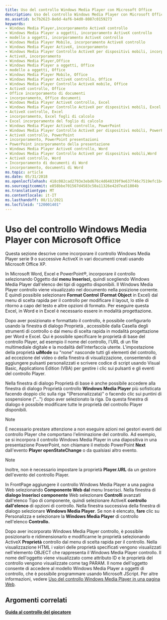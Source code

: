 ```yaml
---
title: Uso del controllo Windows Media Player con Microsoft Office
description: Uso del controllo Windows Media Player con Microsoft Office
ms.assetid: bc7b2623-8e6d-4af6-b4d0-8087c0159273
keywords:
- Windows Media Player,incorporamento ActiveX controllo
- Windows Media Player a oggetti, incorporamento ActiveX controllo
- modello a oggetti, incorporamento ActiveX controllo
- Windows Media Player Mobile, incorporamento ActiveX controllo
- Windows Media Player ActiveX, incorporamento
- Windows Media Player Controllo ActiveX per dispositivi mobili, incorporamento
- ActiveX, incorporamento
- Windows Media Player,Office
- Windows Media Player a oggetti, Office
- modello a oggetti, Office
- Windows Media Player Mobile, Office
- Windows Media Player ActiveX controllo, Office
- Windows Media Player Controllo ActiveX mobile, Office
- ActiveX controllo, Office
- Office incorporamento di documenti
- incorporamento, Office documenti
- Windows Media Player ActiveX controllo, Excel
- Windows Media Player Controllo ActiveX per dispositivi mobili, Excel
- ActiveX controllo, Excel
- incorporamento, Excel fogli di calcolo
- Excel incorporamento del foglio di calcolo
- Windows Media Player ActiveX controllo, PowerPoint
- Windows Media Player Controllo ActiveX per dispositivi mobili, PowerPoint
- ActiveX controllo, PowerPoint
- incorporamento, PowerPoint presentazioni
- PowerPoint incorporamento della presentazione
- Windows Media Player ActiveX controllo, Word
- Windows Media Player Controllo ActiveX per dispositivi mobili,Word
- ActiveX controllo, Word
- Incorporamento di documenti di Word
- incorporamento, documenti di Word
ms.topic: article
ms.date: 05/31/2018
ms.openlocfilehash: 418c082cad2793e3ebd676c4d648339f9e637f46c7519efc1b426a44b69ee05c
ms.sourcegitcommit: e858bbe701567d4583c50a11326e42d7ea51804b
ms.translationtype: MT
ms.contentlocale: it-IT
ms.lasthandoff: 08/11/2021
ms.locfileid: "120001401"
---
```

# <a name="using-the-windows-media-player-control-with-microsoft-office"></a>Uso del controllo Windows Media Player con Microsoft Office

Questa sezione descrive come incorporare il controllo Windows Media Player serie 9 o successive ActiveX in vari documenti creati usando Microsoft Office XP.

In Microsoft Word, Excel e PowerPoint®, incorporare il controllo selezionando Oggetto  dal **menu** **Inserisci,** quindi scegliendo Windows Media Player dall'elenco dei tipi di oggetto disponibili. Il Windows Media Player controllo viene visualizzato nel documento nella posizione corrente. È quindi possibile selezionare **Format Control** **(Format Object** in Excel) dal menu di scelta rapida per il controllo per modificare il layout, lo stile di ritorno a capo del testo e altre opzioni di formato. Per eseguire questa Excel, in Word e in Excel è necessario essere in modalità progettazione.

Dopo aver posizionato e formattato il controllo, è  possibile configurarlo usando la  finestra di dialogo Proprietà , accessibile dalla Casella degli strumenti di controllo o dal menu di scelta rapida in modalità progettazione per Word e Excel. Qui è possibile specificare le proprietà di base del controllo Player, ad esempio il nome del controllo, l'URL di un file multimediale digitale e la modalità dell'interfaccia utente. L'impostazione della proprietà **uiMode** su "none" nasconde tutti gli elementi del controllo, ad eccezione del video o della finestra di visualizzazione, consentendo di aggiungere pulsanti personalizzati e scrivere codice di script usando Visual Basic, Applications Edition (VBA) per gestire i clic sui pulsanti e gli eventi del controllo Player.

Nella finestra  di dialogo Proprietà di base è anche possibile accedere alla finestra di dialogo Proprietà controllo **Windows Media Player** più sofisticata facendo doppio clic sulla riga "(Personalizzata)" o facendo clic sui puntini di sospensione ("...") dopo aver selezionato la riga. Da questa finestra di dialogo è possibile modificare tutte le proprietà del controllo Player disponibili.

> [!Note]  
> È necessario prestare attenzione a non eseguire azioni nei gestori eventi del controllo Player che comportano l'eliminazione del controllo. Ad esempio, se si incorpora il controllo Windows Media Player in una diapositiva in una presentazione PowerPoint, non chiamare il metodo PowerPoint **Next** dall'evento **Player openStateChange** o da qualsiasi altro evento.

 

> [!Note]  
> Inoltre, non è necessario impostare la proprietà **Player.URL** da un gestore dell'evento del controllo Player.

 

In FrontPage aggiungere il controllo Windows Media Player a una pagina Web selezionando **Componente Web** **dal** menu Inserisci. Nella finestra di **dialogo Inserisci componente** Web  selezionare **Controlli** avanzati dall'elenco Tipo di componente, quindi selezionare ActiveX **controllo dall'elenco** di opzioni di controllo. Nella finestra successiva della finestra di dialogo selezionare **Windows Media Player**. Se non è elencato, **fare** clic su Personalizza e selezionare la **Windows Media Player** di controllo nell'elenco **Controllo.**

Dopo aver incorporato Windows Media Player controllo, è possibile posizionarlo e ridimensionarlo e modificarne le proprietà selezionando ActiveX **Proprietà** controllo dal menu di scelta rapida per il controllo. Nella visualizzazione HTML i valori delle proprietà specificati vengono visualizzati nell'elemento OBJECT che rappresenta il Windows Media Player controllo. Il nome dell'oggetto viene visualizzato come attributo ID e le proprietà del controllo vengono visualizzate come tag PARAM. Il nome dell'oggetto consente di accedere al modello Windows Media Player a oggetti di controllo, che è possibile programmare usando Microsoft JScript. Per altre informazioni, vedere [Uso del controllo Windows Media Player in una pagina Web](using-the-windows-media-player-control-in-a-web-page.md).

## <a name="related-topics"></a>Argomenti correlati

<dl> <dt>

[**Guida al controllo del giocatore**](player-control-guide.md)
</dt> </dl>

 

 




